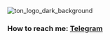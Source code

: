 ![ton_logo_dark_background](https://user-images.githubusercontent.com/42098239/201576868-7c0cea9a-a9ca-452c-ac18-b6cd30ceff0c.svg) 

### How to reach me: [Telegram](https://t.me/delovoyslava) 
 
